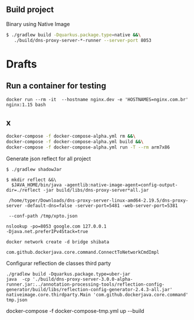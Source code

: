 ## Build project

Binary using Native Image
```bash
$ ./gradlew build -Dquarkus.package.type=native &&\
   ./build/dns-proxy-server-*-runner --server-port 8053
```

# Drafts

## Run a container  for testing

```
docker run --rm -it  --hostname nginx.dev -e 'HOSTNAMES=nginx.com.br' nginx:1.15 bash
```
## x
```bash
docker-compose -f docker-compose-alpha.yml rm &&\
docker-compose -f docker-compose-alpha.yml build &&\
docker-compose -f docker-compose-alpha.yml run -T --rm arm7x86
```

Generate json reflect for all project 

```
$ ./gradlew shadowJar

$ mkdir reflect &&\
  $JAVA_HOME/bin/java -agentlib:native-image-agent=config-output-dir=./reflect -jar build/libs/dns-proxy-server*all.jar

 /home/typer/Downloads/dns-proxy-server-linux-amd64-2.19.5/dns-proxy-server -default-dns=false -server-port=5481 -web-server-port=5381 
 
 --conf-path /tmp/xpto.json

```


```
nslookup -po=8053 google.com 127.0.0.1
-Djava.net.preferIPv4Stack=true

docker network create -d bridge shibata

com.github.dockerjava.core.command.ConnectToNetworkCmdImpl
```

Configurar reflection de classes third party
```
./gradlew build -Dquarkus.package.type=uber-jar
java  -cp './build/dns-proxy-server-3.0.0-alpha-runner.jar:../annotation-processing-tools/reflection-config-generator/build/libs/reflection-config-generator-2.4.3-all.jar' nativeimage.core.thirdparty.Main 'com.github.dockerjava.core.command' tmp.json

```


docker-compose -f docker-compose-tmp.yml up --build

